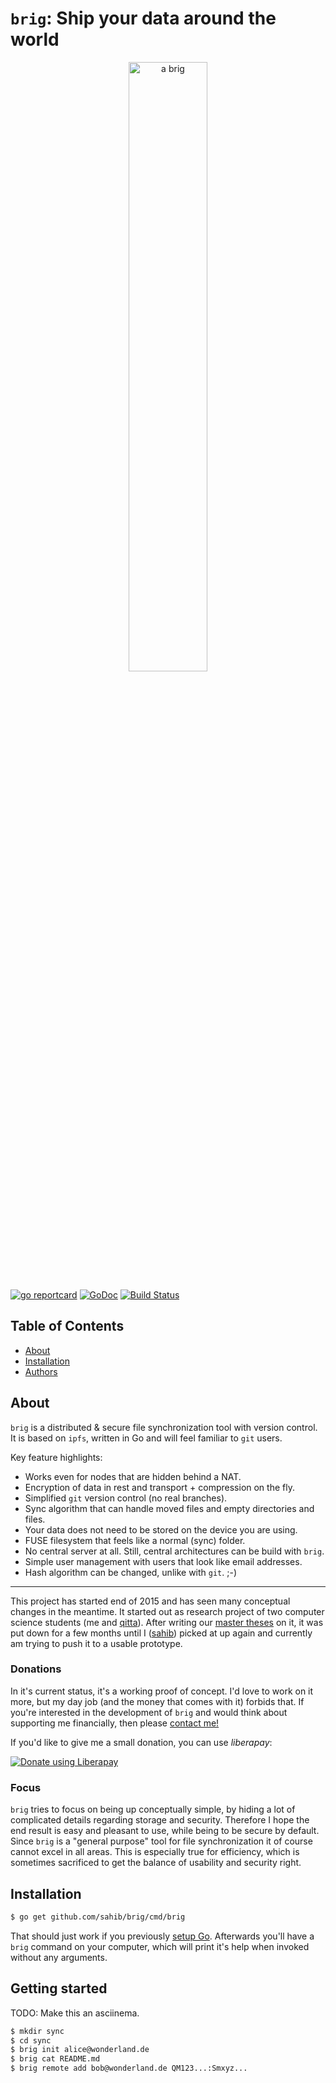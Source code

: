 # ``brig``: Ship your data around the world

<center>  <!-- I know, that's not how you usually do it :) -->
<img src="https://raw.githubusercontent.com/sahib/brig/master/doc/logo.png" alt="a brig" width="50%">
</center>

[![go reportcard](https://goreportcard.com/badge/github.com/sahib/brig)](https://goreportcard.com/report/github.com/sahib/brig)
[![GoDoc](https://godoc.org/github.com/sahib/brig?status.svg)](https://godoc.org/github.com/sahib/brig)
[![Build Status](https://travis-ci.org/sahib/brig.svg?branch=master)](https://travis-ci.org/sahib/brig)

## Table of Contents

- [About](#about)
- [Installation](#installation)
- [Authors](#authors)

## About

``brig`` is a distributed & secure file synchronization tool with version control.
It is based on ``ipfs``, written in Go and will feel familiar to ``git`` users.

Key feature highlights:
* Works even for nodes that are hidden behind a NAT.
* Encryption of data in rest and transport + compression on the fly.
* Simplified ``git`` version control (no real branches).
* Sync algorithm that can handle moved files and empty directories and files.
* Your data does not need to be stored on the device you are using.
* FUSE filesystem that feels like a normal (sync) folder.
* No central server at all. Still, central architectures can be build with ``brig``.
* Simple user management with users that look like email addresses.
* Hash algorithm can be changed, unlike with ``git``. ;-)

----

This project has started end of 2015 and has seen many conceptual changes in
the meantime. It started out as research project of two computer science
students (me and [qitta](https://github.com/qitta)). After writing our [master
theses](https://github.com/sahib/brig-thesis) on it, it was put down for
a few months until I ([sahib](https://github.com/sahib)) picked at up again and
currently am trying to push it to a usable prototype.

### Donations

In it's current status, it's a working proof of concept. I'd love to work on it
more, but my day job (and the money that comes with it) forbids that.
If you're interested in the development of ``brig`` and would think about
supporting me financially, then please [contact me!](mailto:sahib@online.de)

If you'd like to give me a small donation, you can use *liberapay*:

<script src="https://liberapay.com/sahib/widgets/button.js"></script>
<noscript><a href="https://liberapay.com/sahib/donate"><img alt="Donate using Liberapay" src="https://liberapay.com/assets/widgets/donate.svg"></a></noscript>

### Focus

``brig`` tries to focus on being up conceptually simple, by hiding a lot of
complicated details regarding storage and security. Therefore I hope the end
result is easy and pleasant to use, while being to be secure by default.
Since ``brig`` is a "general purpose" tool for file synchronization it of course
cannot excel in all areas. This is especially true for efficiency, which is
sometimes sacrificed to get the balance of usability and security right.

## Installation

```bash
$ go get github.com/sahib/brig/cmd/brig
```

That should just work if you previously [setup Go](https://golang.org/doc/install).
Afterwards you'll have a ``brig`` command on your computer, which will print it's help when invoked without any
arguments.

## Getting started

TODO: Make this an asciinema.

```bash
$ mkdir sync
$ cd sync
$ brig init alice@wonderland.de
$ brig cat README.md
$ brig remote add bob@wonderland.de QM123...:Smxyz...
```
